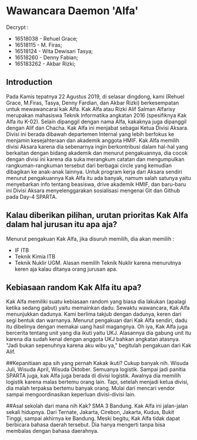 # Wawancara Daemon 'Alfa'
Decrypt :
- 16518038 - Rehuel Grace;
- 16518115 - M. Firas;
- 16518124 - Wita Dewisari Tasya;
- 16518260 - Denny Fabian;
- 165183262 - Akbar Rizki;

## Introduction
Pada Kamis tepatnya 22 Agustus 2019, di selasar dingdong, kami (Rehuel Grace, M.Firas, Tasya, Denny Fardian, dan Akbar Rizki) berkesempatan untuk mewawancarai kak Alfa.
Kak Alfa atau Rizki Alif Salman Alfarisy merupakan mahasiswa Teknik Informatika angkatan 2016 (spesifiknya Kak Alfa itu K-02). Selain dipanggil dengan nama Alfa, kakaknya juga dipanggil dengan Alif dan Chacha.
Kak Alfa ini menjabat sebagai Ketua Divisi Aksara. Divisi ini berada dibawah departemen Internal yang lebih berfokus ke menjamin kesejahteraan dan akademik anggota HMIF.
Kak Alfa memilih divisi Aksara karena dia sebenarnya ingin berkontribusi dalam hal-hal yang berkaitan dengan bidang akademik dan menurut pengakuannya, dia cocok dengan divisi ini karena dia suka merangkum catatan dan mengumpulkan rangkuman-rangkuman tersebut dari berbagai circle yang kemudian dibagikan ke anak-anak lainnya.
Untuk program kerja dari Aksara sendiri menurut pengakuannya Kak Alfa itu ada banyak, namum salah satunya yaitu menyebarkan info tentang beasiswa, drive akademik HMIF, dan baru-baru ini Divisi Aksara menyelenggarakan sosialisasi mengenai Git dan Github pada Day-4 SPARTA.

## Kalau diberikan pilihan, urutan prioritas Kak Alfa dalam hal jurusan itu apa aja?
Menurut pengakuan Kak Alfa, jika disuruh memilih, dia akan memilih :
* IF ITB
* Teknik Kimia ITB
* Teknik Nuklir UGM.
  Alasan memilih Teknik Nuklir karena menurutnya keren aja kalau ditanya orang jurusan apa.

## Kebiasaan random Kak Alfa itu apa?
Kak Alfa memiliki suatu kebiasaan random yang biasa dia lakukan (apalagi ketika sedang gabut) yaitu memainkan dadu. Sewaktu wawancara, Kak Alfa menunjukkan dadunya. Kami berlima takjub dengan dadunya, keren dari segi bentuk dan warnanya.
Menurut pengakuan dari Kak Alfa sendiri, dadu itu dibelinya dengan memakai uang hasil magangnya. Oh iya, Kak Alfa juga bercerita tentang unit yang dia ikuti yaitu UKJ. Alasannya dia gabung unit itu karena dia sudah kenal dengan anggota UKJ bahkan angkatan atasnya. "Jadi bukan sepenuhnya karena aku wibu ya," begitulah pengakuan dari Kak Alif.

##Kepanitiaan apa sih yang pernah Kakak ikuti?
Cukup banyak nih. Wisuda Juli, Wisuda April, Wisuda Oktober. Semuanya logistik. Sampai jadi panitia SPARTA juga, kak Alfa juga berada di divisi logistik. Awalnya dia memilih logistik karena malas bertemu orang lain. Tapi, setelah menjadi ketua divisi,
dia malah terpaksa bertemu banyak orang. Mulai dari mencari vendor sampai mengoordinasikan keperluan divisi-divisi lain.

##Asal sekolah dari mana nih Kak?
SMA 3 Bandung. Kak Alfa ini jalan-jalan sekali hidupnya. Dari Ternate, Jakarta, Cirebon, Jakarta, Kudus, Bukit Tinggi, sampai akhirnya ke Bandung. Meski begitu, Kak Alfa tidak dapat berbicara
bahasa daerah tersebut. Dia hanya mengerti tanpa bisa membalas dengan bahasa daerahnya.
